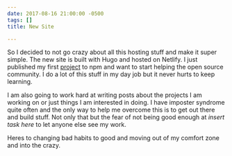 ```yaml
---
date: 2017-08-16 21:00:00 -0500
tags: []
title: New Site

---
```

So I decided to not go crazy about all this hosting stuff and make it super simple. The new site is built with Hugo and hosted on Netlify. I just published my first [project](https://www.npmjs.com/package/redirect-test) to npm and want to start helping the open source community. I do a lot of this stuff in my day job but it never hurts to keep learning.

I am also going to work hard at writing posts about the projects I am working on or just things I am interested in doing. I have imposter syndrome quite often and the only way to help me overcome this is to get out there and build stuff. Not only that but the fear of not being good enough at *insert task here* to let anyone else see my work.</insert></insert>

Heres to changing bad habits to good and moving out of my comfort zone and into the crazy.
